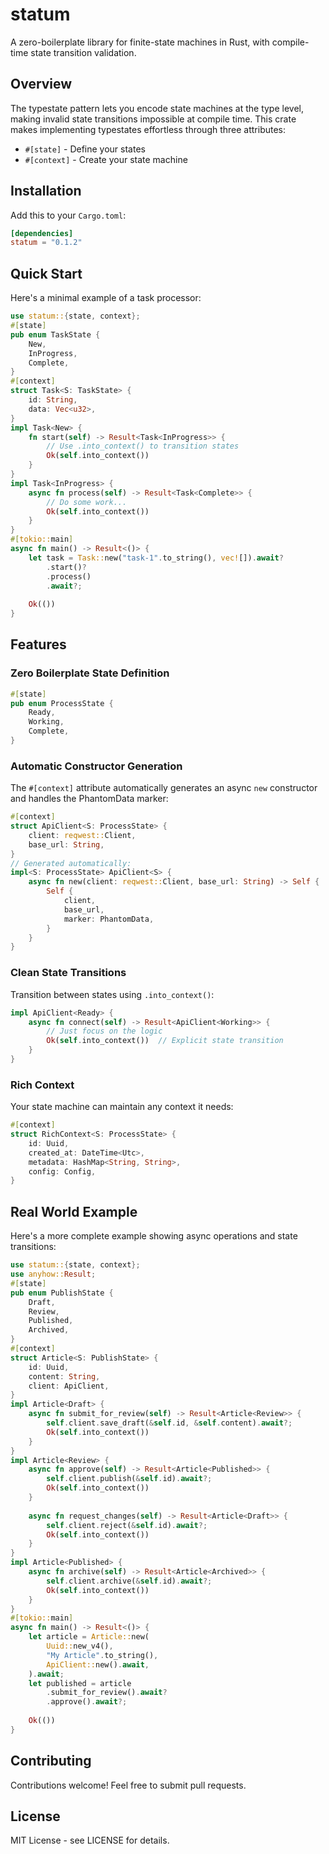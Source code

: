 # statum
A zero-boilerplate library for finite-state machines in Rust, with compile-time state transition validation.
## Overview
The typestate pattern lets you encode state machines at the type level, making invalid state transitions impossible at compile time. This crate makes implementing typestates effortless through three attributes:
- `#[state]` - Define your states
- `#[context]` - Create your state machine

## Installation
Add this to your `Cargo.toml`:
```toml
[dependencies]
statum = "0.1.2"
```
## Quick Start
Here's a minimal example of a task processor:
```rust
use statum::{state, context};
#[state]
pub enum TaskState {
    New,
    InProgress,
    Complete,
}
#[context]
struct Task<S: TaskState> {
    id: String,
    data: Vec<u32>,
}
impl Task<New> {
    fn start(self) -> Result<Task<InProgress>> {
        // Use .into_context() to transition states
        Ok(self.into_context())
    }
}
impl Task<InProgress> {
    async fn process(self) -> Result<Task<Complete>> {
        // Do some work...
        Ok(self.into_context())
    }
}
#[tokio::main]
async fn main() -> Result<()> {
    let task = Task::new("task-1".to_string(), vec![]).await?
        .start()?
        .process()
        .await?;
    
    Ok(())
}
```
## Features
### Zero Boilerplate State Definition
```rust
#[state]
pub enum ProcessState {
    Ready,
    Working,
    Complete,
}
```
### Automatic Constructor Generation
The `#[context]` attribute automatically generates an async `new` constructor and handles the PhantomData marker:
```rust
#[context]
struct ApiClient<S: ProcessState> {
    client: reqwest::Client,
    base_url: String,
}
// Generated automatically:
impl<S: ProcessState> ApiClient<S> {
    async fn new(client: reqwest::Client, base_url: String) -> Self {
        Self {
            client,
            base_url,
            marker: PhantomData,
        }
    }
}
```
### Clean State Transitions
Transition between states using `.into_context()`:
```rust
impl ApiClient<Ready> {
    async fn connect(self) -> Result<ApiClient<Working>> {
        // Just focus on the logic
        Ok(self.into_context())  // Explicit state transition
    }
}
```
### Rich Context
Your state machine can maintain any context it needs:
```rust
#[context]
struct RichContext<S: ProcessState> {
    id: Uuid,
    created_at: DateTime<Utc>,
    metadata: HashMap<String, String>,
    config: Config,
}
```
## Real World Example
Here's a more complete example showing async operations and state transitions:
```rust
use statum::{state, context};
use anyhow::Result;
#[state]
pub enum PublishState {
    Draft,
    Review,
    Published,
    Archived,
}
#[context]
struct Article<S: PublishState> {
    id: Uuid,
    content: String,
    client: ApiClient,
}
impl Article<Draft> {
    async fn submit_for_review(self) -> Result<Article<Review>> {
        self.client.save_draft(&self.id, &self.content).await?;
        Ok(self.into_context())
    }
}
impl Article<Review> {
    async fn approve(self) -> Result<Article<Published>> {
        self.client.publish(&self.id).await?;
        Ok(self.into_context())
    }
    
    async fn request_changes(self) -> Result<Article<Draft>> {
        self.client.reject(&self.id).await?;
        Ok(self.into_context())
    }
}
impl Article<Published> {
    async fn archive(self) -> Result<Article<Archived>> {
        self.client.archive(&self.id).await?;
        Ok(self.into_context())
    }
}
#[tokio::main]
async fn main() -> Result<()> {
    let article = Article::new(
        Uuid::new_v4(),
        "My Article".to_string(),
        ApiClient::new().await,
    ).await;
    let published = article
        .submit_for_review().await?
        .approve().await?;
        
    Ok(())
}
```
## Contributing
Contributions welcome! Feel free to submit pull requests.
## License
MIT License - see LICENSE for details.
